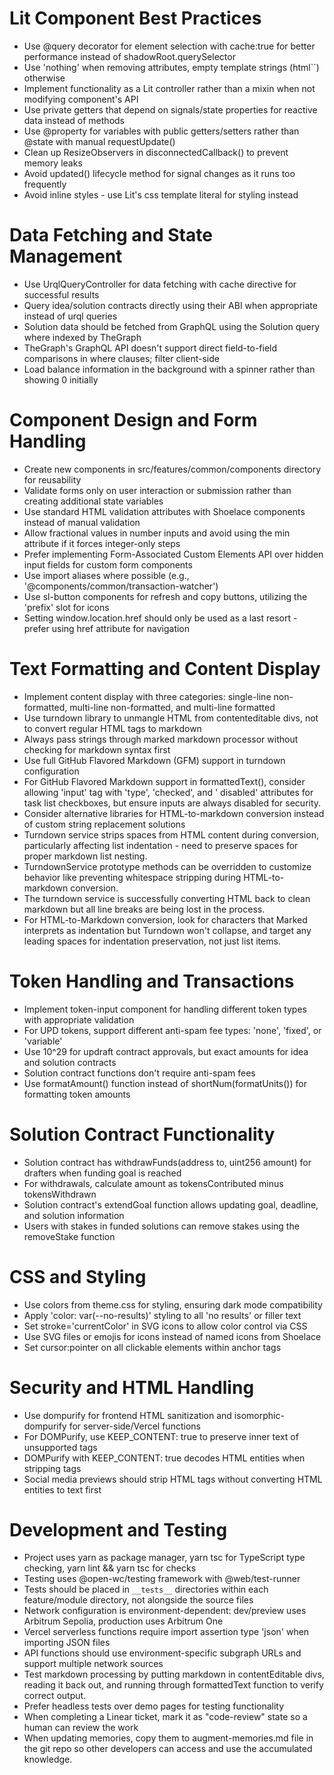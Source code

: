 # Lit Component Best Practices
- Use @query decorator for element selection with cache:true for better performance instead of shadowRoot.querySelector
- Use 'nothing' when removing attributes, empty template strings (html``) otherwise
- Implement functionality as a Lit controller rather than a mixin when not modifying component's API
- Use private getters that depend on signals/state properties for reactive data instead of methods
- Use @property for variables with public getters/setters rather than @state with manual requestUpdate()
- Clean up ResizeObservers in disconnectedCallback() to prevent memory leaks
- Avoid updated() lifecycle method for signal changes as it runs too frequently
- Avoid inline styles - use Lit's css template literal for styling instead

# Data Fetching and State Management
- Use UrqlQueryController for data fetching with cache directive for successful results
- Query idea/solution contracts directly using their ABI when appropriate instead of urql queries
- Solution data should be fetched from GraphQL using the Solution query where indexed by TheGraph
- TheGraph's GraphQL API doesn't support direct field-to-field comparisons in where clauses; filter client-side
- Load balance information in the background with a spinner rather than showing 0 initially

# Component Design and Form Handling
- Create new components in src/features/common/components directory for reusability
- Validate forms only on user interaction or submission rather than creating additional state variables
- Use standard HTML validation attributes with Shoelace components instead of manual validation
- Allow fractional values in number inputs and avoid using the min attribute if it forces integer-only steps
- Prefer implementing Form-Associated Custom Elements API over hidden input fields for custom form components
- Use import aliases where possible (e.g., '@components/common/transaction-watcher')
- Use sl-button components for refresh and copy buttons, utilizing the 'prefix' slot for icons
- Setting window.location.href should only be used as a last resort - prefer using href attribute for navigation

# Text Formatting and Content Display

- Implement content display with three categories: single-line non-formatted, multi-line non-formatted, and multi-line
  formatted
- Use turndown library to unmangle HTML from contenteditable divs, not to convert regular HTML tags to markdown
- Always pass strings through marked markdown processor without checking for markdown syntax first
- Use full GitHub Flavored Markdown (GFM) support in turndown configuration
- For GitHub Flavored Markdown support in formattedText(), consider allowing 'input' tag with 'type', 'checked', and '
  disabled' attributes for task list checkboxes, but ensure inputs are always disabled for security.
- Consider alternative libraries for HTML-to-markdown conversion instead of custom string replacement solutions
- Turndown service strips spaces from HTML content during conversion, particularly affecting list indentation - need to
  preserve spaces for proper markdown list nesting.
- TurndownService prototype methods can be overridden to customize behavior like preventing whitespace stripping during
  HTML-to-markdown conversion.
- The turndown service is successfully converting HTML back to clean markdown but all line breaks are being lost in the
  process.
- For HTML-to-Markdown conversion, look for characters that Marked interprets as indentation but Turndown won't
  collapse, and target any leading spaces for indentation preservation, not just list items.

# Token Handling and Transactions
- Implement token-input component for handling different token types with appropriate validation
- For UPD tokens, support different anti-spam fee types: 'none', 'fixed', or 'variable'
- Use 10^29 for updraft contract approvals, but exact amounts for idea and solution contracts
- Solution contract functions don't require anti-spam fees
- Use formatAmount() function instead of shortNum(formatUnits()) for formatting token amounts

# Solution Contract Functionality
- Solution contract has withdrawFunds(address to, uint256 amount) for drafters when funding goal is reached
- For withdrawals, calculate amount as tokensContributed minus tokensWithdrawn
- Solution contract's extendGoal function allows updating goal, deadline, and solution information
- Users with stakes in funded solutions can remove stakes using the removeStake function

# CSS and Styling
- Use colors from theme.css for styling, ensuring dark mode compatibility
- Apply 'color: var(--no-results)' styling to all 'no results' or filler text
- Set stroke='currentColor' in SVG icons to allow color control via CSS
- Use SVG files or emojis for icons instead of named icons from Shoelace
- Set cursor:pointer on all clickable elements within anchor tags

# Security and HTML Handling
- Use dompurify for frontend HTML sanitization and isomorphic-dompurify for server-side/Vercel functions
- For DOMPurify, use KEEP_CONTENT: true to preserve inner text of unsupported tags
- DOMPurify with KEEP_CONTENT: true decodes HTML entities when stripping tags
- Social media previews should strip HTML tags without converting HTML entities to text first

# Development and Testing

- Project uses yarn as package manager, yarn tsc for TypeScript type checking, yarn lint && yarn tsc for checks
- Testing uses @open-wc/testing framework with @web/test-runner
- Tests should be placed in `__tests__` directories within each feature/module directory, not alongside the source files
- Network configuration is environment-dependent: dev/preview uses Arbitrum Sepolia, production uses Arbitrum One
- Vercel serverless functions require import assertion type 'json' when importing JSON files
- API functions should use environment-specific subgraph URLs and support multiple network sources
- Test markdown processing by putting markdown in contentEditable divs, reading it back out, and running through
  formattedText function to verify correct output.
- Prefer headless tests over demo pages for testing functionality
- When completing a Linear ticket, mark it as "code-review" state so a human can review the work
- When updating memories, copy them to augment-memories.md file in the git repo so other developers can access and use
  the accumulated knowledge.